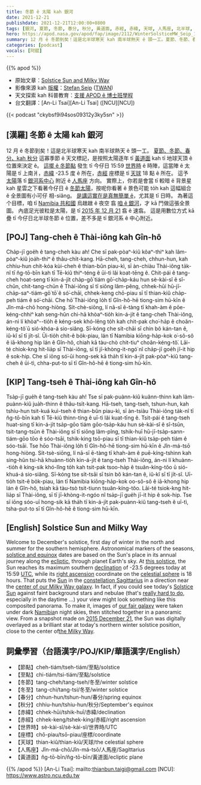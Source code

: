 ```yaml
---
title: 冬節 ê 太陽 kah 銀河
date: 2021-12-21
publishdate: 2021-12-21T12:00:00+0800
tags: [銀河, 夏節, 冬節, 春分, 秋分, 黃道面, 赤經, 赤緯, 天球, 人馬座, 北半球, 南半球]
hero: https://apod.nasa.gov/apod/fap/image/2112/WinterSolsticeMW_Seip_1079.jpg
summary: 12 月 ê 冬節到矣！這是北半球寒天 kah 南半球熱天 ê 頭一工。夏節、冬節、春分、kah 秋分 這寡季節 ê 天文標記，是按照太陽逐年 tī 黃道面 kah tī 地球天頂 ê 位置來決定 ê。
categories: [podcast]
vocals: [阿錕]
---
```


{{% apod %}}

- 原始文章：[Solstice Sun and Milky Way](https://apod.nasa.gov/apod/ap211221.html)
- 影像來源 kah [版權][copyright]：[Stefan Seip](http://www.astromeeting.de/) ([TWAN](https://twanight.org/profile/stefan-seip/))
- 天文探索 kah 科普教育：[支援 APOD ê 博士班學程](https://asterisk.apod.com/viewtopic.php?f=28&t=41989)
- 台文翻譯：[An-Li Tsai][An-Li Tsai] ([NCU][NCU])

{{< podcast "ckybsf9i94sos09312y3ky5sn" >}}

## [漢羅] 冬節 ê 太陽 kah 銀河
12 月 ê 冬節到矣！這是北半球寒天 kah 南半球熱天 ê 頭一工。
[夏節、冬節、春分、kah 秋分][solstice and equinox] 這寡季節 ê 天文標記，是按照太陽逐年 tī [黃道面][ecliptic] kah tī 地球天頂 ê 位置來決定 ê。
[這擺 ê 冬節點][this solstice] 發生 tī 今仔日 15:59 [世界時][UTC] ê 時陣，這當陣 ê 太陽是 tī 上南爿，[赤緯][declination] -23.5 度 ê 所在，[赤經][right ascension] 座標是 tī [天球][celestial sphere] 18 點 ê 所在。
這予 [太陽][Sun t]落 tī [銀河系中心][center of our Milky Way galaxy] 附近 ê [人馬座][constellation Sagittarius] 方向。
實際上，你若是會當 tī 較暗 ê 背景星 kah 星雲之下看著今仔日 ê [冬節太陽][Solstice Sun t]，按呢你看著 ê 景色可能 to̍h kah 這幅組合 ê 全景圖有小可仔 相-siâng。
[是講這實在是真無簡單 ê][really hard to do]，尤其是 tī 日時。
為著這个目標，咱 tī [Namibia 共和國][Namibia] 烏趖趖 ê 夜空 翕 [咱 ê 銀河][our fair galaxy]，才 kā 鬥做這張全景圖。
內底足光彼粒是太陽，是 tī [2015 年 12 月 21][2015 December 21] 翕 ê 速翕。
這是用數位方式 kā 疊 tī 今仔日北半球冬節 ê 位置，差不多是 tī 銀河系 ê 中心附近。

## [POJ] Tang-cheh ê Thài-iông kah Gîn-hô
Cha̍p-jī goe̍h ê tang-cheh kàu ah!
Che sī pak-pòaⁿ-kiû kôaⁿ-thiⁿ kah lâm-pòaⁿ-kiû joa̍h-thiⁿ ê thâu-chi̍t-kang.
Hā-cheh, tang-cheh, chhun-hun, kah chhiu-hun chit-kóa kùi-cheh ê thian-bûn piau-kì, sī àn-chiàu Thài-iông ta̍k-nî tī n̂g-tō-bīn kah tī Tē-kiû thiⁿ-téng ê ūi-tì lâi koat-tēng ê.
Chit-pái ê tang-cheh hoat-seng tī kin-á-ji̍t cha̍p-gō͘ tiám gō͘-cha̍p-káu hun sè-kài-sî ê sî-chūn, chit-tang-chūn ê Thài-iông sī tī siōng lâm-pêng, chhek-hūi hū-jī-cha̍p-saⁿ-tiám-gō͘ tō͘ ê só͘-chāi, chhek-keng chō-piau sī tī thian-kiû cha̍p-peh tiám ê só͘-chāi.
Che hō͘ Thài-iông lo̍h tī Gîn-hô-hē tiong-sim hū-kīn ê Jîn-má-chō hong-hiòng.
Si̍t-chè-siōng, lí nā-sī ē-tàng tī khah-àm ê pōe-kéng-chhiⁿ kah seng-hûn chi-hā khòaⁿ-tio̍h kin-á-ji̍t ê tang-cheh Thài-iông, án-ni lí khòaⁿ--tio̍h ê kéng-sek khó-lêng to̍h kah chit-pak cho͘-ha̍p ê choân-kéng-tô͘ ū sió-khóa-á sio-siâng.
Sī-kóng che si̍t-chāi sī chin bô kán-tan ê, iû-kî sī tī ji̍t-sî.
Ūi-tio̍h chit-ê bo̍k-piau, lán tī Namibia kiōng-ha̍p-kok o͘-sô-sô ê iā-khong hip lán ê Gîn-hô, chiah kā tàu-chò chit-tiuⁿ choân-kéng-tô͘.
Lāi-té chiok-kng hit-lia̍p sī Thài-iông, sī tī jī-khòng-it-ngó͘ nî cha̍p-jī goe̍h jī-it hip ê sok-hip.
Che sī iōng só͘-ūi hong-sek kā tha̍h tī kin-á-ji̍t pak-pòaⁿ-kiû tang-cheh ê ūi-tì, chha-put-to sī tī Gîn-hô-hē ê tiong-sim hū-kīn.

## [KIP] Tang-tseh ê Thài-iông kah Gîn-hô
Tsa̍p-jī gue̍h ê tang-tseh kàu ah!
Tse sī pak-puànn-kiû kuânn-thinn kah lâm-puànn-kiû jua̍h-thinn ê thâu-tsi̍t-kang.
Hā-tseh, tang-tseh, tshun-hun, kah tshiu-hun tsit-kuá kuì-tseh ê thian-bûn piau-kì, sī àn-tsiàu Thài-iông ta̍k-nî tī n̂g-tō-bīn kah tī Tē-kiû thinn-tíng ê uī-tì lâi kuat-tīng ê.
Tsit-pái ê tang-tseh huat-sing tī kin-á-ji̍t tsa̍p-gōo tiám gōo-tsa̍p-káu hun sè-kài-sî ê sî-tsūn, tsit-tang-tsūn ê Thài-iông sī tī siōng lâm-pîng, tshik-huī hū-jī-tsa̍p-sann-tiám-gōo tōo ê sóo-tsāi, tshik-king tsō-piau sī tī thian-kiû tsa̍p-peh tiám ê sóo-tsāi.
Tse hōo Thài-iông lo̍h tī Gîn-hô-hē tiong-sim hū-kīn ê Jîn-má-tsō hong-hiòng.
Si̍t-tsè-siōng, lí nā-sī ē-tàng tī khah-àm ê puē-kíng-tshinn kah sing-hûn tsi-hā khuànn-tio̍h kin-á-ji̍t ê tang-tseh Thài-iông, án-ni lí khuànn--tio̍h ê kíng-sik khó-lîng to̍h kah tsit-pak tsoo-ha̍p ê tsuân-kíng-tôo ū sió-khuá-á sio-siâng.
Sī-kóng tse si̍t-tsāi sī tsin bô kán-tan ê, iû-kî sī tī ji̍t-sî.
Uī-tio̍h tsit-ê bo̍k-piau, lán tī Namibia kiōng-ha̍p-kok oo-sô-sô ê iā-khong hip lán ê Gîn-hô, tsiah kā tàu-tsò tsit-tiunn tsuân-kíng-tôo.
Lāi-té tsiok-kng hit-lia̍p sī Thài-iông, sī tī jī-khòng-it-ngóo nî tsa̍p-jī gue̍h jī-it hip ê sok-hip.
Tse sī iōng sóo-uī hong-sik kā tha̍h tī kin-á-ji̍t pak-puànn-kiû tang-tseh ê uī-tì, tsha-put-to sī tī Gîn-hô-hē ê tiong-sim hū-kīn.

## [English] Solstice Sun and Milky Way
Welcome to December's solstice, first day of winter in the north and summer for the southern hemisphere.
Astronomical markers of the seasons, [solstice and equinox][solstice and equinox] dates are based on the Sun's place in its annual journey along the [ecliptic][ecliptic], through planet Earth's sky.
At [this solstice][this solstice], the Sun reaches its maximum southern [declination][declination] of -23.5 degrees today at 15:59 [UTC][UTC], while its [right ascension][right ascension] coordinate on the [celestial sphere][celestial sphere] is 18 hours.
That puts the [Sun][Sun e] in the [constellation Sagittarius][constellation Sagittarius] in a direction near the [center of our Milky Way galaxy][center of our Milky Way galaxy].
In fact, if you could see today's [Solstice Sun][Solstice Sun e] against faint background stars and nebulae (that's [really hard to do][really hard to do], especially in the daytime ...) your view might look something like this composited panorama.
To make it, images of [our fair galaxy][our fair galaxy] were taken under dark [Namibia][Namibia]n night skies, then stitched together in a panoramic view.
From a snapshot made on [2015 December 21][2015 December 21], the Sun was digitally overlayed as a brilliant star at today's northern winter solstice position, close to the center of[the Milky Way][the Milky Way].

## 詞彙學習（台語漢字/POJ/KIP/華語漢字/English）
- 【節點】cheh-tiám/tseh-tiám/至點/solstice
- 【至點】chi-tiám/tsi-tiám/至點/solstice
- 【冬節】tang-cheh/tang-tseh/冬至/winter solstice
- 【冬至】tang-chi/tang-tsi/冬至/winter solstice
- 【春分】chhun-hun/tshun-hun/春分/spring equinox
- 【秋分】chhiu-hun/tshiu-hun/秋分/September's equinox
- 【赤緯】chhek-hūi/tshik-huī/赤緯/declination
- 【赤經】chhek-keng/tshek-king/赤經/right ascension
- 【世界時】sè-kài-sî/sè-kài-sî/世界時/UTC
- 【座標】chō-piau/tsō-piau/座標/coordinate
- 【天球】thian-kiû/thian-kiû/天球/the celestial sphere
- 【人馬座】Jîn-má-chō/Jîn-má-tsō/人馬座/Sagittarius
- 【黃道面】n̂g-tō-bīn/n̂g-tō-bīn/黃道面/ecliptic plane



{{% /apod %}}
[An-Li Tsai]: mailto:thianbun.taigi@gmail.com
[NCU]: https://www.astro.ncu.edu.tw

[copyright]: https://apod.nasa.gov/apod/fap/lib/about_apod.html#srapply

[solstice and equinox]:https://scijinks.gov/solstice/
[ecliptic]:https://en.wikipedia.org/wiki/Ecliptic#/media/File:Ecliptic_with_earth_and_sun_animation.gif
[this solstice]:http://earthsky.org/astronomy-essentials/everything-you-need-to-know-december-solstice
[declination]:https://en.wikipedia.org/wiki/Declination
[UTC]:https://en.wikipedia.org/wiki/Coordinated_Universal_Time
[right ascension]:https://en.wikipedia.org/wiki/Right_ascension
[celestial sphere]:https://solarsystem.nasa.gov/basics/chapter2-2/#celestial
[Sun e]:https://apod.nasa.gov/apod/ap210606.html
[Sun t]:https://apod.tw/daily/20210606/
[constellation Sagittarius]:https://chandra.harvard.edu/photo/constellations/sagittarius.html
[center of our Milky Way galaxy]:https://apod.nasa.gov/apod/ap190927.html
[Solstice Sun e]:https://apod.nasa.gov/apod/ap210620.html
[Solstice Sun t]:https://apod.tw/daily/20210620/
[really hard to do]:https://static1.bigstockphoto.com/6/0/4/large2/406370303.jpg
[our fair galaxy]:https://apod.nasa.gov/apod/ap151107.html
[Namibia]:https://en.wikipedia.org/wiki/Namibia
[2015 December 21]:https://apod.nasa.gov/apod/ap151221.html
[the Milky Way]:https://www.nasa.gov/jpl/charting-the-milky-way-from-the-inside-out
